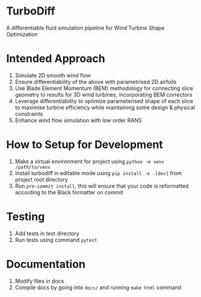 # TurboDiff
A differentiable fluid simulation pipeline for Wind Turbine Shape Optimization


# Intended Approach
1. Simulate 2D smooth wind flow
2. Ensure differentiability of the above with parametrised 2D airfoils
3. Use Blade Element Momentum (BEM) methodology for connecting slice geometry to results for 3D wind turbines, incorporating BEM correctors
4. Leverage differentiability to optimize parameterised shape of each slice to maximise turbine efficiency while maintaining some design & physical constraints
5. Enhance wind flow simulation with low order RANS

# How to Setup for Development
1. Make a virtual environment for project using `python -m venv /path/to/venv`
2. Install turbodiff in editable mode using `pip install -e .[dev]` from project root directory
3. Run `pre-commit install`, this will ensure that your code is reformatted according to the Black formatter on commit


# Testing
1. Add tests in test directory
2. Run tests using command `pytest`

# Documentation
1. Modify files in docs
2. Compile docs by going into `docs/` and running `make html` command

